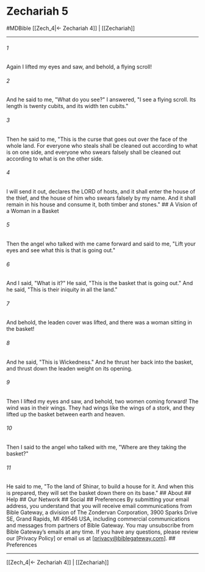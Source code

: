 # Zechariah 5
#MDBible
[[Zech_4|← Zechariah 4]] | [[Zechariah]]

***






###### 1 


Again I lifted my eyes and saw, and behold, a flying scroll! 





###### 2 


And he said to me, "What do you see?" I answered, "I see a flying scroll. Its length is twenty cubits, and its width ten cubits." 





###### 3 


Then he said to me, "This is the curse that goes out over the face of the whole land. For everyone who steals shall be cleaned out according to what is on one side, and everyone who swears falsely shall be cleaned out according to what is on the other side. 





###### 4 


I will send it out, declares the LORD of hosts, and it shall enter the house of the thief, and the house of him who swears falsely by my name. And it shall remain in his house and consume it, both timber and stones." ## A Vision of a Woman in a Basket 





###### 5 


Then the angel who talked with me came forward and said to me, "Lift your eyes and see what this is that is going out." 





###### 6 


And I said, "What is it?" He said, "This is the basket that is going out." And he said, "This is their iniquity in all the land." 





###### 7 


And behold, the leaden cover was lifted, and there was a woman sitting in the basket! 





###### 8 


And he said, "This is Wickedness." And he thrust her back into the basket, and thrust down the leaden weight on its opening. 





###### 9 


Then I lifted my eyes and saw, and behold, two women coming forward! The wind was in their wings. They had wings like the wings of a stork, and they lifted up the basket between earth and heaven. 





###### 10 


Then I said to the angel who talked with me, "Where are they taking the basket?" 





###### 11 


He said to me, "To the land of Shinar, to build a house for it. And when this is prepared, they will set the basket down there on its base." ## About ## Help ## Our Network ## Social ## Preferences By submitting your email address, you understand that you will receive email communications from Bible Gateway, a division of The Zondervan Corporation, 3900 Sparks Drive SE, Grand Rapids, MI 49546 USA, including commercial communications and messages from partners of Bible Gateway. You may unsubscribe from Bible Gateway&rsquo;s emails at any time. If you have any questions, please review our [Privacy Policy] or email us at [privacy@biblegateway.com]. ## Preferences

***

[[Zech_4|← Zechariah 4]] | [[Zechariah]]
